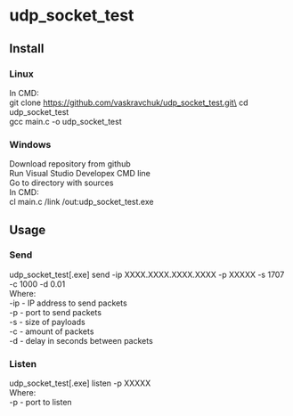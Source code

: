 # udp_socket_test

## Install
### Linux
In CMD:\
git clone https://github.com/vaskravchuk/udp_socket_test.git\
cd udp_socket_test\
gcc main.c -o udp_socket_test
### Windows
Download repository from github\
Run Visual Studio Developex CMD line\
Go to directory with sources\
In CMD:\
cl main.c /link /out:udp_socket_test.exe

## Usage
### Send
udp_socket_test[.exe] send -ip XXXX.XXXX.XXXX.XXXX -p XXXXX -s 1707 -c 1000 -d 0.01\
Where:\
-ip - IP address to send packets\
-p - port to send packets\
-s - size of payloads\
-c - amount of packets\
-d - delay in seconds between packets
### Listen
udp_socket_test[.exe] listen -p XXXXX\
Where:\
-p - port to listen

